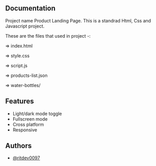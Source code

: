 
## Documentation

Project name Product Landing Page. This is a standrad Html, Css and Javascript project. 

These are the files that used in project -: 

=> index.html

=> style.css

=> script.js

=> products-list.json

=> water-bottles/
## Features

- Light/dark mode toggle
- Fullscreen mode
- Cross platform
- Responsive



## Authors

- [@ritdev0097](https://www.github.com/ritdev0097)

